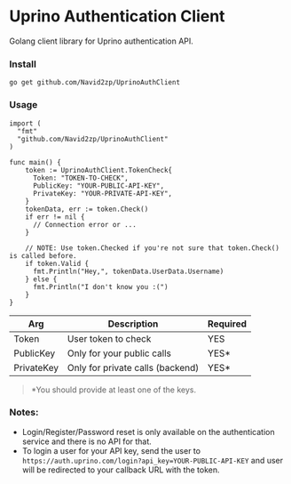# Uprino Authentication Client
Golang client library for Uprino authentication API.

### Install
```
go get github.com/Navid2zp/UprinoAuthClient
```

### Usage

```
import (
  "fmt"
  "github.com/Navid2zp/UprinoAuthClient"
)

func main() {
    token := UprinoAuthClient.TokenCheck{
      Token: "TOKEN-TO-CHECK",
      PublicKey: "YOUR-PUBLIC-API-KEY",
      PrivateKey: "YOUR-PRIVATE-API-KEY",
    }
    tokenData, err := token.Check()
    if err != nil {
      // Connection error or ...
    }
    
    // NOTE: Use token.Checked if you're not sure that token.Check() is called before.
    if token.Valid {
      fmt.Println("Hey,", tokenData.UserData.Username)
    } else {
      fmt.Println("I don't know you :(")
    }
}
```

|      Arg      |          Description           |           Required         |
|---------------|--------------------------------|----------------------------|
|Token          |User token to check             |             YES            |
|PublicKey      |Only for your public calls      |             YES*           |
|PrivateKey     |Only for private calls (backend)|             YES*           |

> *You should provide at least one of the keys.

### Notes:
- Login/Register/Password reset is only available on the authentication service and there is no API for that.
- To login a user for your API key, send the user to `https://auth.uprino.com/login?api_key=YOUR-PUBLIC-API-KEY` and user will be redirected to your callback URL with the token.
